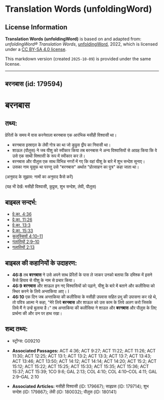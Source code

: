 # Translation Words (unfoldingWord)

## License Information

**Translation Words (unfoldingWord)** is based on and adapted from: _unfoldingWord® Translation Words_, [unfoldingWord](https://unfoldingword.org/utw), 2022, which is licensed under a [CC BY-SA 4.0 license](https://creativecommons.org/licenses/by-sa/4.0/legalcode.en).

This markdown version (created `2025-10-09`) is provided under the same license.



--------------------------------

## बरनबास (id: 179594)

बरनबास
======

तथ्य:
-----

प्रेरितों के समय में वास करनेवाला बरनबास एक आरंभिक मसीही विश्वासी था।

* बरनबास इस्राएल के लेवी गोत्र का था जो कुप्रुस द्वीप का निवासी था।
* शाऊल (पौलुस) ने जब यीशु को स्वीकार किया तब बरनबास ने अन्य विश्वासियों से आग्रह किया कि वे उसे एक साथी विश्वासी के रूप में स्वीकार कर ले।
* बरनबास और पौलुस एक साथ विभिन्न नगरों में गए कि वहां यीशु के बारे में शुभ सन्देश सुनाए।
* उसका नाम यूसुफ था परन्तु उसे "बरनबास" अर्थात "प्रोत्साहन का पुत्र" कहा जाता था।

(अनुवाद के सुझाव: नामों का अनुवाद कैसे करें)

(यह भी देखें: मसीही विश्वासी, कुप्रुस, शुभ सन्देश, लेवी, पौलुस)

बाइबल सन्दर्भ:
--------------

* [प्रे.का. 4:36](https://ref.ly/Acts4:36)
* [प्रे.का. 11:26](https://ref.ly/Acts11:26)
* [प्रे.का. 13:3](https://ref.ly/Acts13:3)
* [प्रे.का. 15:33](https://ref.ly/Acts15:33)
* [कुलुस्सियों 4:10–11](https://ref.ly/Col4:10-Col4:11)
* [गलातियों 2:9–10](https://ref.ly/Gal2:9-Gal2:10)
* [गलातियों 2:13](https://ref.ly/Gal2:13)

बाइबल की कहानियों के उदाहरण:
----------------------------

* **46:8** तब **बरनबास** ने उसे अपने साथ प्रेरितों के पास ले जाकर उनको बताया कि दमिश्क में इसने कैसे हियाव से यीशु के नाम से प्रचार किया।
* **46:9** **बरनबास** और शाऊल इन नए विश्वासियों को पढ़ाने, यीशु के बारे में बताने और कलीसिया को स्थिर करने के लिये अन्ताकिया आए। I
* **46:10** एक दिन जब अन्ताकिया की कलीसिया के मसीही उपवास सहित प्रभु की उपासना कर रहे थे, तो पवित्र आत्मा ने कहा, "मेरे लिये **बरनबास** और शाऊल को उस काम के लिये अलग करो जिसके लिये मैं ने उन्हें बुलाया है।" तब अन्ताकिया की कलीसिया ने शाउल और **बरनबास** और पौलुस के लिए प्रार्थना की और उन पर हाथ रखा।

शब्द तथ्य:
----------

* स्ट्रोंग्स: G09210

* **Associated Passages:** ACT 4:36; ACT 9:27; ACT 11:22; ACT 11:26; ACT 11:30; ACT 12:25; ACT 13:1; ACT 13:2; ACT 13:3; ACT 13:7; ACT 13:43; ACT 13:46; ACT 13:50; ACT 14:12; ACT 14:14; ACT 14:20; ACT 15:2; ACT 15:12; ACT 15:22; ACT 15:25; ACT 15:33; ACT 15:35; ACT 15:36; ACT 15:37; ACT 15:39; 1CO 9:6; GAL 2:13; COL 4:10; COL 4:10–COL 4:11; GAL 2:9–GAL 2:10
* **Associated Articles:** मसीही विश्वासी (ID: 179667); साइप्रस (ID: 179714); शुभ सन्देश (ID: 179867); लेवी (ID: 180032); पौलुस (ID: 180141)

